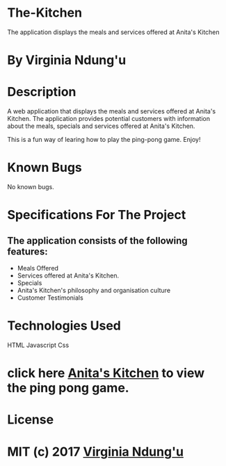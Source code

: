 # The-Kitchen
The application displays the meals and services offered at Anita's Kitchen

# By Virginia Ndung'u

# Description
A web application that displays the meals and services offered at Anita's Kitchen.
The application provides potential customers with information about the meals, specials and services offered at Anita's Kitchen.

This is a fun way of learing how to play the ping-pong game.
Enjoy!

# Known Bugs

No known bugs.

# Specifications For The Project

## The application consists of the following features:

- Meals Offered
- Services offered at Anita's Kitchen.
- Specials 
- Anita's Kitchen's philosophy and organisation culture
- Customer Testimonials

# Technologies Used

HTML
Javascript
Css

#  click here [Anita's Kitchen](https://virginiandungu1.github.io/The-Kitchen/) to view the ping pong game.
# License

# MIT (c) 2017 [Virginia Ndung'u](https://github.com/VirginiaNdungu1/The-Kitchen)

